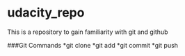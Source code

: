 

# udacity_repo
This is a repository to gain familiarity with git and github  

###Git Commands
*git clone
*git add
*git commit
*git push
